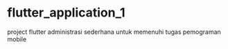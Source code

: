 # flutter_application_1
project flutter administrasi sederhana untuk memenuhi tugas pemograman mobile
